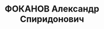 ---
title: ФОКАНОВ Александр Спиридонович
description: "Род. в 1892, Ивановская обл., д. Анисимово. \n "
---